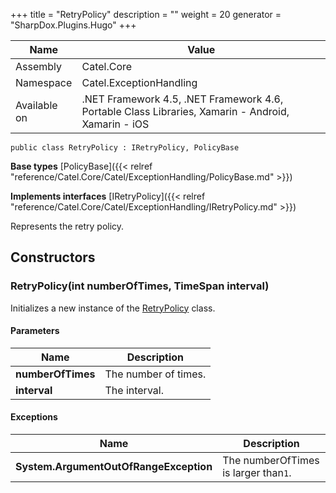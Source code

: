 

+++
title = "RetryPolicy" 
description = ""
weight = 20
generator = "SharpDox.Plugins.Hugo"
+++

Name|Value
---|---
Assembly|Catel.Core
Namespace|Catel.ExceptionHandling
Available on|.NET Framework 4.5, .NET Framework 4.6, Portable Class Libraries, Xamarin - Android, Xamarin - iOS

```
public class RetryPolicy : IRetryPolicy, PolicyBase
```

**Base types**
[PolicyBase]({{&lt; relref "reference/Catel.Core/Catel/ExceptionHandling/PolicyBase.md" &gt;}})

**Implements interfaces**
[IRetryPolicy]({{&lt; relref "reference/Catel.Core/Catel/ExceptionHandling/IRetryPolicy.md" &gt;}})

Represents the retry policy.

## Constructors

### RetryPolicy(int numberOfTimes, TimeSpan interval)

Initializes a new instance of the [RetryPolicy](#) class.

#### Parameters

Name|Description
---|---
**numberOfTimes**|The number of times.
**interval**|The interval.

#### Exceptions

Name|Description
---|---
**System.ArgumentOutOfRangeException**|The numberOfTimes is larger than`1`.

